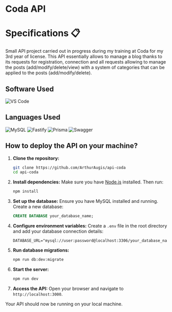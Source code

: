 <h1>Coda API</h1>

# Specifications 📋
Small API project carried out in progress during my training at Coda for my 3rd year of license.
This API essentially allows to manage a blog thanks to its requests for registration, connection and all requests allowing to manage the posts (add/modify/delete/view) with a system of categories that can be applied to the posts (add/modify/delete).

## Software Used
![VS Code](https://img.shields.io/badge/VS_Code-007ACC?style=for-the-badge&logo=visual%20studio%20code&logoColor=white)

## Languages Used
![MySQL](https://img.shields.io/badge/MySQL-00000F?style=for-the-badge&logo=mysql&logoColor=white)
![Fastify](https://img.shields.io/badge/Fastify-000000?style=for-the-badge&logo=fastify&logoColor=white)
![Prisma](https://img.shields.io/badge/Prisma-2D3748?style=for-the-badge&logo=prisma&logoColor=white)
![Swagger](https://img.shields.io/badge/Swagger-85EA2D?style=for-the-badge&logo=swagger&logoColor=black)

## How to deploy the API on your machine?

1. **Clone the repository:**
    ```bash
    git clone https://github.com/ArthurAugis/api-coda
    cd api-coda
    ```

2. **Install dependencies:**
    Make sure you have [Node.js](https://nodejs.org/) installed. Then run:
    ```bash
    npm install
    ```

3. **Set up the database:**
    Ensure you have MySQL installed and running. Create a new database:
    ```sql
    CREATE DATABASE your_database_name;
    ```

4. **Configure environment variables:**
    Create a `.env` file in the root directory and add your database connection details:
    ```env
    DATABASE_URL="mysql://user:password@localhost:3306/your_database_name"
    ```

5. **Run database migrations:**
    ```bash
    npm run db:dev:migrate
    ```

6. **Start the server:**
    ```bash
    npm run dev
    ```

7. **Access the API:**
    Open your browser and navigate to `http://localhost:3000`.

Your API should now be running on your local machine.
